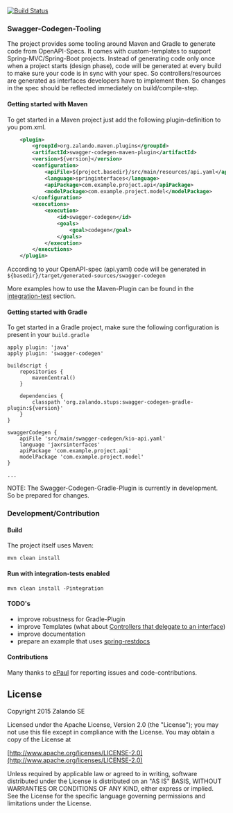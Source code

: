 [![Build Status](https://travis-ci.org/zalando-stups/swagger-codegen-tooling.svg?branch=master)](https://travis-ci.org/zalando-stups/swagger-codegen-tooling)

### Swagger-Codegen-Tooling


The project provides some tooling around Maven and Gradle to generate code from OpenAPI-Specs. It comes with custom-templates to support Spring-MVC/Spring-Boot projects. Instead of generating code only once when a project starts (design phase), code will be generated at every build to make sure your code is in sync with
your spec. So controllers/resources are generated as interfaces developers have to implement then. So changes
in the spec should be reflected immediately on build/compile-step.

#### Getting started with Maven

To get started in a Maven project just add the following plugin-definition to you pom.xml.

```xml
    <plugin>
        <groupId>org.zalando.maven.plugins</groupId>
        <artifactId>swagger-codegen-maven-plugin</artifactId>
        <version>${version}</version>
        <configuration>
            <apiFile>${project.basedir}/src/main/resources/api.yaml</apiFile>
            <language>springinterfaces</language>
            <apiPackage>com.example.project.api</apiPackage>
            <modelPackage>com.example.project.model</modelPackage>
        </configuration>
        <executions>
            <execution>
                <id>swagger-codegen</id>
                <goals>
                    <goal>codegen</goal>
                </goals>
            </execution>
        </executions>
    </plugin>
```

According to your OpenAPI-spec (api.yaml) code will be generated in `${basedir}/target/generated-sources/swagger-codegen`

More examples how to use the Maven-Plugin can be found in the [integration-test](https://github.com/zalando-stups/swagger-codegen-tooling/tree/master/swagger-codegen-maven-plugin/src/it) section.

#### Getting started with Gradle

To get started in a Gradle project, make sure the following configuration is present in your `build.gradle`

```
apply plugin: 'java'
apply plugin: 'swagger-codegen'

buildscript {
    repositories {
        mavenCentral()
    }

    dependencies {
        classpath 'org.zalando.stups:swagger-codegen-gradle-plugin:${version}'
    }
}

swaggerCodegen {
    apiFile 'src/main/swagger-codegen/kio-api.yaml'
    language 'jaxrsinterfaces'
    apiPackage 'com.example.project.api'
    modelPackage 'com.example.project.model'
}

...
```

NOTE: The Swagger-Codegen-Gradle-Plugin is currently in development. So be prepared for changes.


### Development/Contribution


#### Build

The project itself uses Maven:

    mvn clean install

#### Run with integration-tests enabled

    mvn clean install -Pintegration

#### TODO's

* improve robustness for Gradle-Plugin
* improve Templates (what about [Controllers that delegate to an interface](https://github.com/zalando-stups/swagger-codegen-tooling/issues/32))
* improve documentation
* prepare an example that uses [spring-restdocs](https://projects.spring.io/spring-restdocs)


#### Contributions

Many thanks to [ePaul](https://github.com/ePaul) for reporting issues and code-contributions.

## License

Copyright 2015 Zalando SE

Licensed under the Apache License, Version 2.0 (the "License");
you may not use this file except in compliance with the License.
You may obtain a copy of the License at

   [http://www.apache.org/licenses/LICENSE-2.0](http://www.apache.org/licenses/LICENSE-2.0)

Unless required by applicable law or agreed to in writing, software
distributed under the License is distributed on an "AS IS" BASIS,
WITHOUT WARRANTIES OR CONDITIONS OF ANY KIND, either express or implied.
See the License for the specific language governing permissions and
limitations under the License.

